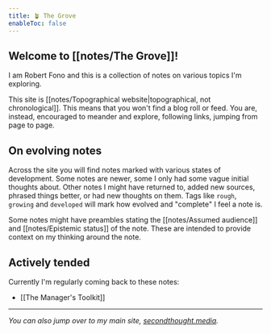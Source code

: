 ```yaml
---
title: 🪴 The Grove
enableToc: false
---
```


## Welcome to [[notes/The Grove]]!

I am Robert Fono and this is a collection of notes on various topics I'm exploring.

This site is [[notes/Topographical website|topographical, not chronological]]. This means that you won't find a blog roll or feed. You are, instead, encouraged to meander and explore, following links, jumping from page to page.

## On evolving notes

Across the site you will find notes marked with various states of development. Some notes are newer, some I only had some vague initial thoughts about. Other notes I might have returned to, added new sources, phrased things better, or had new thoughts on them. Tags like `rough`, `growing` and `developed` will mark how evolved and "complete" I feel a note is.

Some notes might have preambles stating the [[notes/Assumed audience]] and [[notes/Epistemic status]] of the note. These are intended to provide context on my thinking around the note.

## Actively tended

Currently I'm regularly coming back to these notes:

- [[The Manager's Toolkit]]

---

*You can also jump over to my main site, [secondthought.media](https://secondthought.media).*


